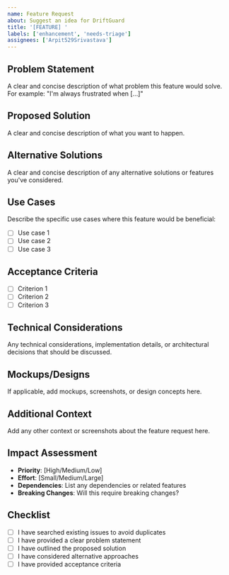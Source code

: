 ```yaml
---
name: Feature Request
about: Suggest an idea for DriftGuard
title: '[FEATURE] '
labels: ['enhancement', 'needs-triage']
assignees: ['Arpit529Srivastava']
---
```


## Problem Statement
A clear and concise description of what problem this feature would solve. For example: "I'm always frustrated when [...]"

## Proposed Solution
A clear and concise description of what you want to happen.

## Alternative Solutions
A clear and concise description of any alternative solutions or features you've considered.

## Use Cases
Describe the specific use cases where this feature would be beneficial:
- [ ] Use case 1
- [ ] Use case 2
- [ ] Use case 3

## Acceptance Criteria
- [ ] Criterion 1
- [ ] Criterion 2
- [ ] Criterion 3

## Technical Considerations
Any technical considerations, implementation details, or architectural decisions that should be discussed.

## Mockups/Designs
If applicable, add mockups, screenshots, or design concepts here.

## Additional Context
Add any other context or screenshots about the feature request here.

## Impact Assessment
- **Priority**: [High/Medium/Low]
- **Effort**: [Small/Medium/Large]
- **Dependencies**: List any dependencies or related features
- **Breaking Changes**: Will this require breaking changes?

## Checklist
- [ ] I have searched existing issues to avoid duplicates
- [ ] I have provided a clear problem statement
- [ ] I have outlined the proposed solution
- [ ] I have considered alternative approaches
- [ ] I have provided acceptance criteria 
